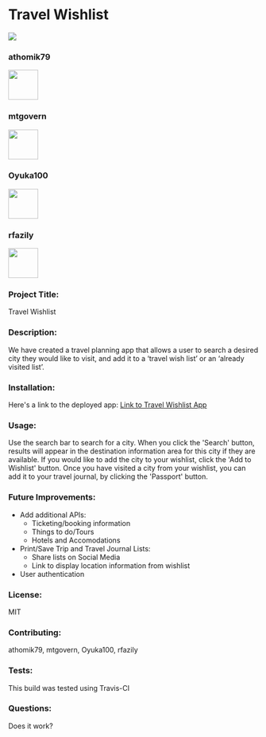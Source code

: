 # Travel Wishlist


<img src="https://img.shields.io/badge/License-MIT-yellow.svg">

### athomik79
<img src="https://avatars.githubusercontent.com/u/55367871?" height="60px" width="60px">

### mtgovern
<img src="https://avatars1.githubusercontent.com/u/38888185?" height="60px" width="60px">

### Oyuka100
<img src="https://avatars0.githubusercontent.com/u/58796152?" height="60px" width="60px">

### rfazily
<img src="https://avatars0.githubusercontent.com/u/59346425?" height="60px" width="60px">



### Project Title:

Travel Wishlist

### Description:

We have created a travel planning app that allows a user to search a desired city they would like to visit, and add it to a ‘travel wish list’ or an ‘already visited list’. 

### Installation:

Here's a link to the deployed app: 
[Link to Travel Wishlist App](https://pure-mountain-23490.herokuapp.com/)

### Usage:

Use the search bar to search for a city. When you click the 'Search' button, results will appear in the destination information area for this city if they are available. If you would like to add the city to your wishlist, click the 'Add to Wishlist' button. Once you have visited a city from your wishlist, you can add it to your travel journal, by clicking the 'Passport' button.

### Future Improvements:
* Add additional APIs:
    * Ticketing/booking information
    * Things to do/Tours
    * Hotels and Accomodations
* Print/Save Trip and Travel Journal Lists:
    * Share lists on Social Media
    * Link to display location information from wishlist
* User authentication

### License:

MIT

### Contributing:

athomik79, mtgovern, Oyuka100, rfazily

### Tests:

This build was tested using Travis-CI

### Questions:

Does it work?

